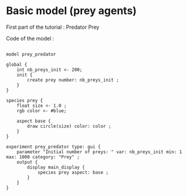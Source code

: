 # Basic model (prey agents)


First part of the tutorial : Predator Prey


Code of the model : 

```

model prey_predator

global {
	int nb_preys_init <- 200;
	init {
		create prey number: nb_preys_init ;
	}
}

species prey {
	float size <- 1.0 ;
	rgb color <- #blue;
		
	aspect base {
		draw circle(size) color: color ;
	}
} 

experiment prey_predator type: gui {
	parameter "Initial number of preys: " var: nb_preys_init min: 1 max: 1000 category: "Prey" ;
	output {
		display main_display {
			species prey aspect: base ;
		}
	}
}

 
```
